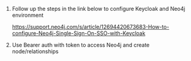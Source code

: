1. Follow up the steps in the link below to configure Keycloak and Neo4j environment

   https://support.neo4j.com/s/article/12694420673683-How-to-configure-Neo4j-Single-Sign-On-SSO-with-Keycloak

2. Use Bearer auth with token to access Neo4j and create node/relationships
